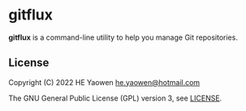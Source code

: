 # gitflux

**gitflux** is a command-line utility to help you manage Git repositories.

## License

Copyright (C) 2022 HE Yaowen <he.yaowen@hotmail.com>

The GNU General Public License (GPL) version 3, see [LICENSE](./LICENSE).
